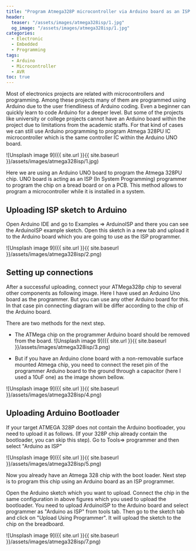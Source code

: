 ```yaml
---
title: "Program Atmega328P microcontroller via Arduino board as an ISP Programmer"
header:
  teaser: "/assets/images/atmega328isp/1.jpg"
  og_image: "/assets/images/atmega328isp/1.jpg"
categories:
  - Electronic
  - Embedded
  - Programming
tags:
  - Arduino
  - Microcontroller
  - AVR
toc: true
---
```

Most of electronics projects are related with microcontrollers and programming. Among these projects many of them are programmed using Arduino due to the user friendliness of Arduino coding. Even a beginner can quickly learn to code Arduino for a deeper level. But some of the projects like university or college projects cannot have an Arduino board within the project due to limitations from the academic staffs. For that kind of cases we can still use Arduino programming to program Atmega 328PU IC microcontroller which is the same controller IC within the Arduino UNO board.

![Unsplash image 9]({{ site.url }}{{ site.baseurl }}/assets/images/atmega328isp/1.jpg)

Here we are using an Arduino UNO board to program the Atmega 328PU chip. UNO board is acting as an ISP (In System Programming) programmer to program the chip on a bread board or on a PCB. This method allows to program a microcontroller while it is installed in a system.


## Uploading ISP sketch to Arduino
Open Arduino IDE and go to Examples => ArduinoISP and there you can see the  ArduinoISP example sketch.
 Open this sketch in a new tab and upload it to the Arduino board which you are going to use as the ISP programmer.

![Unsplash image 9]({{ site.url }}{{ site.baseurl }}/assets/images/atmega328isp/2.png)

## Setting up connections
   After a successful uploading, connect your ATMega328p chip to several other components as following image. Here I have used an Arduino Uno board as the programmer. But you can use any other Arduino board for this. In that case pin connecting diagram will be differ according to the chip of the Arduino board.

There are two methods for the next step.
* The ATMega chip on the programmer Arduino board should be removed from the board.
![Unsplash image 9]({{ site.url }}{{ site.baseurl }}/assets/images/atmega328isp/3.png)

* But if you have an Arduino clone board with a non-removable surface mounted Atmega chip, you need to connect the reset pin of the programmer Arduino board to the ground through a capacitor (here I used a 10uF one) as the image shown bellow.

![Unsplash image 9]({{ site.url }}{{ site.baseurl }}/assets/images/atmega328isp/4.png)

## Uploading Arduino Bootloader 

If your target ATMEGA 328P does not contain the Arduino bootloader, you need to upload it as follows. (If your 328P chip already contain the bootloader, you can skip this step).
     Go to Tools=> programmer and then select "Arduino as ISP"

![Unsplash image 9]({{ site.url }}{{ site.baseurl }}/assets/images/atmega328isp/5.png)

Now you already have an Atmega 328 chip with the boot loader. Next step is to program this chip using  an Arduino board as an ISP programmer.

Open the Arduino sketch which you want to upload. Connect the chip in the same configuration in above figures which you used to upload the bootloader. You need to upload ArduinoISP to the Arduino board and select programmer as "Arduino as ISP" from tools tab.
Then go to the sketch tab and click on "Upload Using Programmer". It will upload the sketch to the chip on the breadboard.

![Unsplash image 9]({{ site.url }}{{ site.baseurl }}/assets/images/atmega328isp/7.png)
